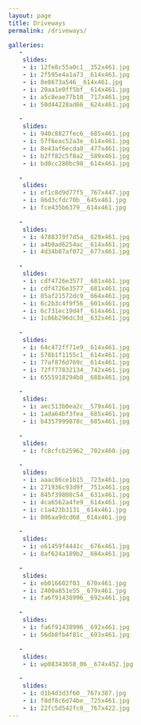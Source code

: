 ```yaml
---
layout: page
title: Driveways
permalink: /driveways/

galleries:
   -
    slides:
    - i: 12fe8c55a0c1__352x461.jpg
    - i: 2f595e4a1a73__614x461.jpg
    - i: 8e8673a546__614x461.jpg
    - i: 20aa1e0ff5bf__614x461.jpg
    - i: a5c8eae77b10__717x461.jpg
    - i: 50d44228ad66__624x461.jpg

   -
    slides:
    - i: 940c8827fec6__685x461.jpg
    - i: 57f6eac52a3e__614x461.jpg
    - i: 8e43af6ecda8__477x461.jpg
    - i: b2ff82c5f8a2__589x461.jpg
    - i: bd0cc280bc98__614x461.jpg

   -
    slides:
    - i: ef1c8d9d77f5__767x447.jpg
    - i: 86d3cfdc70b__645x461.jpg
    - i: fce435b6379__614x461.jpg

   -
    slides:
    - i: 4788379f7d5a__629x461.jpg
    - i: a4b0ad6254ac__614x461.jpg
    - i: 4d34b07af072__677x461.jpg

   -
    slides:
    - i: cdf4726e3577__681x461.jpg
    - i: cdf4726e3577__681x461.jpg
    - i: 85af21572dc9__664x461.jpg
    - i: 6c2b3c4f9f56__601x461.jpg
    - i: 6c731ec19d4f__614x461.jpg
    - i: 1c86b296dc3d__632x461.jpg

   -
    slides:
    - i: 64c472ff71e9__614x461.jpg
    - i: 578b1f1155c1__614x461.jpg
    - i: 77af876d769c__614x461.jpg
    - i: 72ff77832134__742x461.jpg
    - i: 6555918294b8__688x461.jpg

   -
    slides:
    - i: aec513b0ea2c__579x461.jpg
    - i: 1ada64bf3fea__685x461.jpg
    - i: b4357999878c__685x461.jpg

   -
    slides:
    - i: fc8cfcb25962__702x460.jpg

   -
    slides:
    - i: aaac86ce1b15__723x461.jpg
    - i: 271936c93d9f__751x461.jpg
    - i: 845f39808c54__631x461.jpg
    - i: 4ca6562a4fe9__614x461.jpg
    - i: c1a423b3131__614x461.jpg
    - i: 806aa9dcd68__614x461.jpg

   -
    slides:
    - i: e61459f4441c__676x461.jpg
    - i: 8af624a189b2__684x461.jpg

   -
    slides:
    - i: eb016602f03__670x461.jpg
    - i: 2400a851e55__679x461.jpg
    - i: fa6f91438996__692x461.jpg

   -
    slides:
    - i: fa6f91438996__692x461.jpg
    - i: 56db8fb4f81c__693x461.jpg

   -
    slides:
    - i: wp08343658_06__674x452.jpg

   -
    slides:
    - i: d1b4d3d3f60__767x387.jpg
    - i: f8df8c6d74be__725x461.jpg
    - i: 22fc5d542fc0__767x422.jpg
---
```

